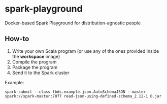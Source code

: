 # spark-playground
Docker-based Spark Playground for distribution-agnostic people

## How-to 

1. Write your own Scala program (or use any of the ones provided inside the **workspace** image)
2. Compile the program
3. Package the program
4. Send it to the Spark cluster

Example:
```console
spark-submit --class fbds.example.json.AutoSchemaJSON --master spark://spark-master:7077 read-json-using-defined-schema_2.12-1.0.jar
```